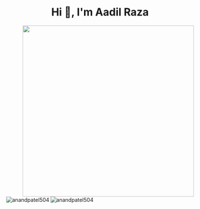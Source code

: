<h1 align="center">Hi 👋, I'm Aadil Raza</h1>
<img align='right' src="https://github-readme-stats.vercel.app/api?username=aadilraza339&count_private=true&show_icons=true&include_all_commits=true&hide_rank=true&hide_title=true&hide=contribs" width=460>
<p><img align="left" src="https://github-readme-stats.vercel.app/api/top-langs?username=aadilraza339&show_icons=true&locale=en&layout=compact" alt="anandpatel504" /></p>
<p><img align="center" src="https://github-readme-streak-stats.herokuapp.com/?user=anandpatel504&" alt="anandpatel504" /></p>


